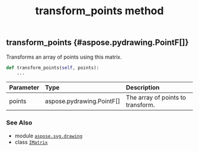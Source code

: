 ﻿---
title: transform_points method
second_title: Aspose.SVG for Python via .NET API References
description: 
type: docs
weight: 120
url: /python-net/aspose.svg.drawing/imatrix/transform_points/
is_root: false
---

## transform_points {#aspose.pydrawing.PointF[]}

Transforms an array of points using this matrix.



```python
def transform_points(self, points):
    ...
```


| Parameter | Type | Description |
| :- | :- | :- |
| points | aspose.pydrawing.PointF[] | The array of points to transform. |



### See Also
* module [`aspose.svg.drawing`](../../)
* class [`IMatrix`](/svg/python-net/aspose.svg.drawing/imatrix)
